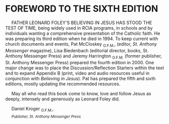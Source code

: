 # FOREWORD TO THE SIXTH EDITION

&nbsp;&nbsp;&nbsp;&nbsp;&nbsp;FATHER LEONARD FOLEY'S BELIEVING IN JESUS HAS STOOD THE TEST OF TIME, being widely used in RCIA programs, in schools and by individuals wanting a comprehensive presentation of the Catholic faith. He was preparing its third edition when he died in 1994. To keep current with church documents and events, Pat McCloskey <sub>O.F.M.</sub>, (editor, *St. Anthony Messenger* magazine), Lisa Biedenbach (editorial director, books, St. Anthony Messenger Press) and Jeremy Harrington <sub>O.F.M.</sub> (former publisher, St. Anthony Messenger Press) prepared the fourth edition in 2000. One major change was to place the Discussion/Reflection Starters within the text and to expand Appendix B (print, video and audio resources useful in conjunction with *Believing in Jesus*). Pat has prepared the fifth and sixth editions, mostly updating the recommended resources. 
  
&nbsp;&nbsp;&nbsp;&nbsp;&nbsp;May all who read this book come to know, love and follow Jesus as deeply, intensely and generously as Leonard Foley did. 

&nbsp;&nbsp;&nbsp;&nbsp;&nbsp;Daniel Kroger <sub>O.F.M.</sub>, 
<br>
&nbsp;&nbsp;&nbsp;&nbsp;&nbsp;*<sub>Publisher, St. Anthony Messenger Press</sub>*
